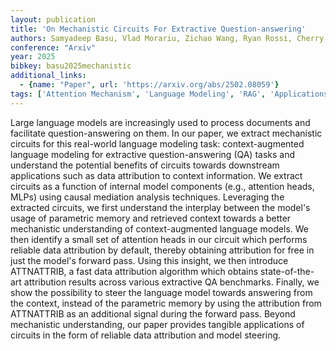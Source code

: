 ```yaml
---
layout: publication
title: 'On Mechanistic Circuits For Extractive Question-answering'
authors: Samyadeep Basu, Vlad Morariu, Zichao Wang, Ryan Rossi, Cherry Zhao, Soheil Feizi, Varun Manjunatha
conference: "Arxiv"
year: 2025
bibkey: basu2025mechanistic
additional_links:
  - {name: "Paper", url: 'https://arxiv.org/abs/2502.08059'}
tags: ['Attention Mechanism', 'Language Modeling', 'RAG', 'Applications', 'Model Architecture', 'Reinforcement Learning']
---
```

Large language models are increasingly used to process documents and
facilitate question-answering on them. In our paper, we extract mechanistic
circuits for this real-world language modeling task: context-augmented language
modeling for extractive question-answering (QA) tasks and understand the
potential benefits of circuits towards downstream applications such as data
attribution to context information. We extract circuits as a function of
internal model components (e.g., attention heads, MLPs) using causal mediation
analysis techniques. Leveraging the extracted circuits, we first understand the
interplay between the model's usage of parametric memory and retrieved context
towards a better mechanistic understanding of context-augmented language
models. We then identify a small set of attention heads in our circuit which
performs reliable data attribution by default, thereby obtaining attribution
for free in just the model's forward pass. Using this insight, we then
introduce ATTNATTRIB, a fast data attribution algorithm which obtains
state-of-the-art attribution results across various extractive QA benchmarks.
Finally, we show the possibility to steer the language model towards answering
from the context, instead of the parametric memory by using the attribution
from ATTNATTRIB as an additional signal during the forward pass. Beyond
mechanistic understanding, our paper provides tangible applications of circuits
in the form of reliable data attribution and model steering.
